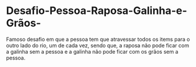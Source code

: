 # Desafio-Pessoa-Raposa-Galinha-e-Grãos-
Famoso desafio em que a pessoa tem que atravessar todos os items para o outro lado do rio, um de cada vez, sendo que, a raposa não pode ficar com a galinha sem a pessoa e a galinha não pode ficar com os grãos sem a pessoa.
